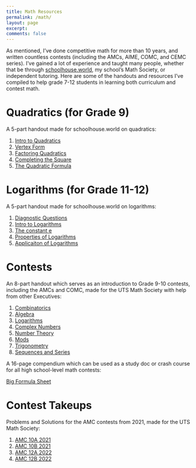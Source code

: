 ```yaml
---
title: Math Resources
permalink: /math/
layout: page
excerpt: 
comments: false
---
```


As mentioned, I’ve done competitive math for more than 10 years, and written countless contests (including the AMCs, AIME, COMC, and CEMC series). I’ve gained a lot of experience and taught many people, whether that be through [schoolhouse.world](https://schoolhouse.world/), my school’s Math Society, or independent tutoring. Here are some of the handouts and resources I’ve compiled to help grade 7-12 students in learning both curriculum and contest math.

# Quadratics (for Grade 9)
A 5-part handout made for schoolhouse.world on quadratics:
1. [Intro to Quadratics](https://zhaju.github.io/assets/math/quadratics/1_Intro_to_Parabolas.pdf)
2. [Vertex Form](https://zhaju.github.io/assets/math/quadratics/2_Vertex_Form.pdf)
3. [Factoring Quadratics](https://zhaju.github.io/assets/math/quadratics/3_Factoring_Quadratics.pdf)
4. [Completing the Square](https://zhaju.github.io/assets/math/quadratics/4_Completing_the_Square.pdf)
5. [The Quadratic Formula](https://zhaju.github.io/assets/math/quadratics/5_The_Quadratic_Formula.pdf)

# Logarithms (for Grade 11-12)
A 5-part handout made for schoolhouse.world on logarithms:
1. [Diagnostic Questions](https://zhaju.github.io/assets/math/logarithms/0_Diagnostic_Questions.pdf)
2. [Intro to Logarithms](https://zhaju.github.io/assets/math/logarithms/1_Intro_to_Logarithms.pdf)
3. [The constant e](https://zhaju.github.io/assets/math/logarithms/2_The_constant_e.pdf)
4. [Properties of Logarithms](https://zhaju.github.io/assets/math/logarithms/3_Logarithm_Properties.pdf)
5. [Applicaiton of Logarithms](https://zhaju.github.io/assets/math/logarithms/4_Applications_of_Logarithms.pdf)

# Contests
An 8-part handout which serves as an introduction to Grade 9-10 contests, including the AMCs and COMC, made for the UTS Math Society with help from other Executives:
1. [Combinatorics](https://zhaju.github.io/assets/math/contests/1_Combo.pdf)
2. [Algebra](https://zhaju.github.io/assets/math/contests/2_Algebra.pdf)
3. [Logarithms](https://zhaju.github.io/assets/math/contests/3_Logarithms.pdf)
4. [Complex Numbers](https://zhaju.github.io/assets/math/contests/4_Complex_Numbers.pdf)
5. [Number Theory](https://zhaju.github.io/assets/math/contests/5_Number_Theory.pdf)
6. [Mods](https://zhaju.github.io/assets/math/contests/6_Mods.pdf)
7. [Trigonometry](https://zhaju.github.io/assets/math/contests/7_Trigonometry.pdf)
8. [Sequences and Series](https://zhaju.github.io/assets/math/contests/8_Sequences_and_Series.pdf)

A 16-page compendium which can be used as a study doc or crash course for all high school-level math contests:

[Big Formula Sheet](https://zhaju.github.io/assets/math/Big_Formula_Sheet.pdf)

# Contest Takeups
Problems and Solutions for the AMC contests from 2021, made for the UTS Math Society:
1. [AMC 10A 2021](https://zhaju.github.io/assets/math/AMC_10A_2021.pdf)
2. [AMC 10B 2021](https://zhaju.github.io/assets/math/AMC_10B_2021.pdf)
3. [AMC 12A 2022](https://zhaju.github.io/assets/math/AMC_12A_2022.pdf)
4. [AMC 12B 2022](https://zhaju.github.io/assets/math/AMC_12B_2022.pdf)
